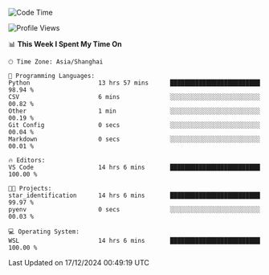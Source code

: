 <!--START_SECTION:waka-->
![Code Time](http://img.shields.io/badge/Code%20Time-2%2C152%20hrs%2045%20mins-blue)

![Profile Views](http://img.shields.io/badge/Profile%20Views-1-blue)

📊 **This Week I Spent My Time On** 

```text
🕑︎ Time Zone: Asia/Shanghai

💬 Programming Languages: 
Python                   13 hrs 57 mins      █████████████████████████   98.94 % 
CSV                      6 mins              ░░░░░░░░░░░░░░░░░░░░░░░░░   00.82 % 
Other                    1 min               ░░░░░░░░░░░░░░░░░░░░░░░░░   00.19 % 
Git Config               0 secs              ░░░░░░░░░░░░░░░░░░░░░░░░░   00.04 % 
Markdown                 0 secs              ░░░░░░░░░░░░░░░░░░░░░░░░░   00.01 % 

🔥 Editors: 
VS Code                  14 hrs 6 mins       █████████████████████████   100.00 % 

🐱‍💻 Projects: 
star_identification      14 hrs 6 mins       █████████████████████████   99.97 % 
pyenv                    0 secs              ░░░░░░░░░░░░░░░░░░░░░░░░░   00.03 % 

💻 Operating System: 
WSL                      14 hrs 6 mins       █████████████████████████   100.00 % 
```


 Last Updated on 17/12/2024 00:49:19 UTC
<!--END_SECTION:waka-->